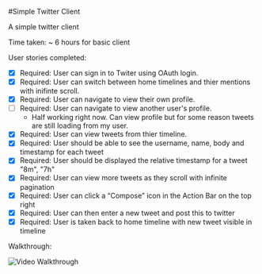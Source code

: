 #Simple Twitter Client

A simple twitter client

Time taken: ~ 6 hours for basic client

User stories completed:

   * [X] Required: User can sign in to Twiter using OAuth login. 
   * [X] Required: User can switch between home timelines and thier mentions with inifinte scroll.
   * [X] Required: User can navigate to view their own profile.
   * [ ] Required: User can navigate to view another user's profile.
      * Half working right now. Can view profile but for some reason tweets are still loading from my user.
   * [X] Required: User can view tweets from thier timeline.
   * [X] Required: User should be able to see the username, name, body and timestamp for each tweet
   * [X] Required: User should be displayed the relative timestamp for a tweet "8m", "7h"
   * [X] Required: User can view more tweets as they scroll with infinite pagination
   * [X] Required: User can click a “Compose” icon in the Action Bar on the top right
   * [X] Required: User can then enter a new tweet and post this to twitter
   * [X] Required: User is taken back to home timeline with new tweet visible in timeline

Walkthrough:

![Video Walkthrough](simple-twitter.gif)
